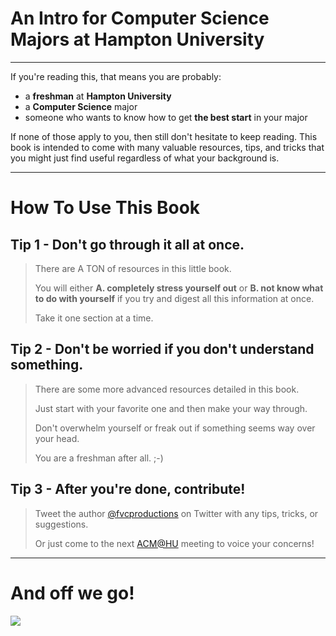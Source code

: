 # An Intro for Computer Science Majors at Hampton University

---

If you're reading this, that means you are probably:

- a **freshman** at **Hampton University**
- a **Computer Science** major
- someone who wants to know how to get **the best start** in your major

If none of those apply to you, then still don't hesitate to keep reading. This book is intended to come with many valuable resources, tips, and tricks that you might just find useful regardless of what your background is.

---

# How To Use This Book

## Tip 1 - Don't go through it all at once.
> There are A TON of resources in this little book.
>
> You will either **A. completely stress yourself out** or **B. not know what to do with yourself** if you try and digest all this information at once.
>
> Take it one section at a time.

## Tip 2 - Don't be worried if you don't understand something.
> There are some more advanced resources detailed in this book.
>
> Just start with your favorite one and then make your way through.
>
> Don't overwhelm yourself or freak out if something seems way over your head.
>
> You are a freshman after all. ;-)

## Tip 3 - After you're done, contribute!
> Tweet the author [@fvcproductions](http://twitter.com/fvcproductions) on Twitter with any tips, tricks, or suggestions.
>
> Or just come to the next [ACM@HU](http://huacm.wordpress.com) meeting to voice your concerns!

---

# And off we go!

![](https://huacm.files.wordpress.com/2015/03/hubookicon.jpg)
